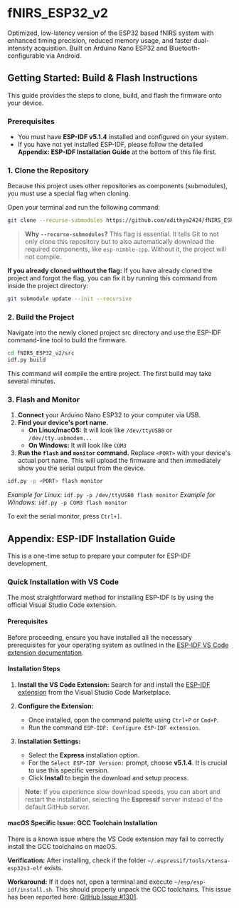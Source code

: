 # fNIRS_ESP32_v2

Optimized, low-latency version of the ESP32 based fNIRS system with enhanced timing precision, reduced memory usage, and faster dual-intensity acquisition. Built on Arduino Nano ESP32 and Bluetooth-configurable via Android.

## Getting Started: Build & Flash Instructions

This guide provides the steps to clone, build, and flash the firmware onto your device.

### Prerequisites

  * You must have **ESP-IDF v5.1.4** installed and configured on your system.
  * If you have not yet installed ESP-IDF, please follow the detailed **Appendix: ESP-IDF Installation Guide** at the bottom of this file first.

### 1\. Clone the Repository

Because this project uses other repositories as components (submodules), you must use a special flag when cloning.

Open your terminal and run the following command:

```bash
git clone --recurse-submodules https://github.com/adithya2424/fNIRS_ESP32_v2.git
```

> **Why `--recurse-submodules`?** This flag is essential. It tells Git to not only clone this repository but to also automatically download the required components, like `esp-nimble-cpp`. Without it, the project will not compile.

**If you already cloned without the flag:** If you have already cloned the project and forgot the flag, you can fix it by running this command from inside the project directory:

```bash
git submodule update --init --recursive
```

### 2\. Build the Project

Navigate into the newly cloned project src directory and use the ESP-IDF command-line tool to build the firmware.

```bash
cd fNIRS_ESP32_v2/src
idf.py build
```

This command will compile the entire project. The first build may take several minutes.

### 3\. Flash and Monitor

1.  **Connect** your Arduino Nano ESP32 to your computer via USB.
2.  **Find your device's port name.**
      * **On Linux/macOS:** It will look like `/dev/ttyUSB0` or `/dev/tty.usbmodem...`
      * **On Windows:** It will look like `COM3`
3.  **Run the `flash` and `monitor` command.** Replace `<PORT>` with your device's actual port name. This will upload the firmware and then immediately show you the serial output from the device.

<!-- end list -->

```bash
idf.py -p <PORT> flash monitor
```

*Example for Linux:* `idf.py -p /dev/ttyUSB0 flash monitor`
*Example for Windows:* `idf.py -p COM3 flash monitor`

To exit the serial monitor, press `Ctrl+]`.

## Appendix: ESP-IDF Installation Guide

This is a one-time setup to prepare your computer for ESP-IDF development.

### Quick Installation with VS Code

The most straightforward method for installing ESP-IDF is by using the official Visual Studio Code extension.

#### Prerequisites

Before proceeding, ensure you have installed all the necessary prerequisites for your operating system as outlined in the [ESP-IDF VS Code extension documentation](https://github.com/espressif/vscode-esp-idf-extension).

#### Installation Steps

1.  **Install the VS Code Extension:**
    Search for and install the [ESP-IDF extension](https://marketplace.visualstudio.com/items?itemName=espressif.esp-idf-extension) from the Visual Studio Code Marketplace.

2.  **Configure the Extension:**

      * Once installed, open the command palette using `Ctrl+P` or `Cmd+P`.
      * Run the command `ESP-IDF: Configure ESP-IDF extension`.

3.  **Installation Settings:**

      * Select the **Express** installation option.
      * For the `Select ESP-IDF Version:` prompt, choose **v5.1.4**. It is crucial to use this specific version.
      * Click **Install** to begin the download and setup process.

> **Note:** If you experience slow download speeds, you can abort and restart the installation, selecting the **Espressif** server instead of the default GitHub server.

#### macOS Specific Issue: GCC Toolchain Installation

There is a known issue where the VS Code extension may fail to correctly install the GCC toolchains on macOS.

**Verification:**
After installing, check if the folder `~/.espressif/tools/xtensa-esp32s3-elf` exists.

**Workaround:**
If it does not, open a terminal and execute `~/esp/esp-idf/install.sh`. This should properly unpack the GCC toolchains. This issue has been reported here: [GitHub Issue \#1301](https://github.com/espressif/vscode-esp-idf-extension/issues/1301).
